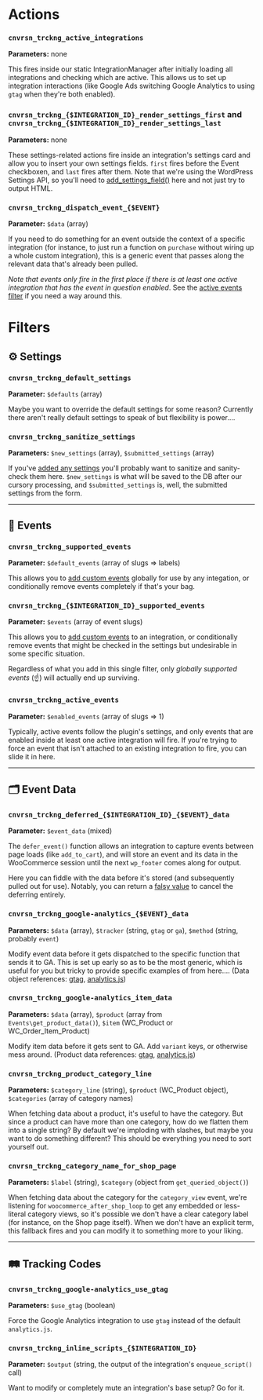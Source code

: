 # Actions
### `cnvrsn_trckng_active_integrations`
**Parameters:** none

This fires inside our static IntegrationManager after initially loading all integrations and checking which are active. This allows us to set up integration interactions (like Google Ads switching Google Analytics to using `gtag` when they're both enabled).

### `cnvrsn_trckng_{$INTEGRATION_ID}_render_settings_first` and `cnvrsn_trckng_{$INTEGRATION_ID}_render_settings_last`
**Parameters:** none

These settings-related actions fire inside an integration's settings card and allow you to insert your own settings fields. `first` fires before the Event checkboxen, and `last` fires after them. Note that we're using the WordPress Settings API, so you'll need to [add_settings_field()](https://developer.wordpress.org/reference/functions/add_settings_field/) here and not just try to output HTML.

### `cnvrsn_trckng_dispatch_event_{$EVENT}`
**Parameter:** `$data` (array)

If you need to do something for an event outside the context of a specific integration (for instance, to just run a function on `purchase` without wiring up a whole custom integration), this is a generic event that passes along the relevant data that's already been pulled.

*Note that events only fire in the first place if there is at least one active integration that has the event in question enabled*. See the [active events filter](#cnvrsn_trckng_active_events) if you need a way around this.

# Filters

## ⚙️ Settings

### `cnvrsn_trckng_default_settings`
**Parameter:** `$defaults` (array)

Maybe you want to override the default settings for some reason? Currently there aren't really default settings to speak of but flexibility is power....

### `cnvrsn_trckng_sanitize_settings`
**Parameters:** `$new_settings` (array), `$submitted_settings` (array)

If you've [added any settings](#cnvrsn_trckng_integration_id_render_settings_first-and-cnvrsn_trckng_integration_id_render_settings_last) you'll probably want to sanitize and sanity-check them here. `$new_settings` is what will be saved to the DB after our cursory processing, and `$submitted_settings` is, well, the submitted settings from the form.

***

## 🎫 Events

### `cnvrsn_trckng_supported_events`
**Parameter:** `$default_events` (array of slugs => labels)

This allows you to [add custom events](adding-a-custom-event.md#1-define-the-event) globally for use by any integation, or conditionally remove events completely if that's your bag.

### `cnvrsn_trckng_{$INTEGRATION_ID}_supported_events`
**Parameter:** `$events` (array of event slugs)

This allows you to [add custom events](adding-a-custom-event.md#2-add-the-event-to-an-integration) to an integration, or conditionally remove events that might be checked in the settings but undesirable in some specific situation.

Regardless of what you add in this single filter, only *globally supported events* (☝️) will actually end up surviving.

### `cnvrsn_trckng_active_events`
**Parameter:** `$enabled_events` (array of slugs => 1)

Typically, active events follow the plugin's settings, and only events that are enabled inside at least one active integration will fire. If you're trying to force an event that isn't attached to an existing integration to fire, you can slide it in here.

***

## 🗂️ Event Data

### `cnvrsn_trckng_deferred_{$INTEGRATION_ID}_{$EVENT}_data`
**Parameter:** `$event_data` (mixed)

The `defer_event()` function allows an integration to capture events between page loads (like `add_to_cart`), and will store an event and its data in the WooCommerce session until the next `wp_footer` comes along for output.

Here you can fiddle with the data before it's stored (and subsequently pulled out for use). Notably, you can return a [falsy value](https://www.php.net/manual/en/language.types.boolean.php#language.types.boolean.casting) to cancel the deferring entirely.

### `cnvrsn_trckng_google-analytics_{$EVENT}_data`
**Parameters:** `$data` (array), `$tracker` (string, `gtag` or `ga`), `$method` (string, probably `event`)

Modify event data before it gets dispatched to the specific function that sends it to GA. This is set up early so as to be the most generic, which is useful for you but tricky to provide specific examples of from here.... (Data object references: [gtag](https://developers.google.com/analytics/devguides/collection/gtagjs/enhanced-ecommerce), [analytics.js](https://developers.google.com/analytics/devguides/collection/analyticsjs/enhanced-ecommerce))

### `cnvrsn_trckng_google-analytics_item_data`
**Parameters:** `$data` (array), `$product` (array from `Events\get_product_data()`), `$item` (WC_Product or WC_Order_Item_Product)

Modify item data before it gets sent to GA. Add `variant` keys, or otherwise mess around. (Product data references: [gtag](https://developers.google.com/analytics/devguides/collection/gtagjs/enhanced-ecommerce#product-data), [analytics.js](https://developers.google.com/analytics/devguides/collection/analyticsjs/enhanced-ecommerce#product-data))

### `cnvrsn_trckng_product_category_line`
**Parameters:** `$category_line` (string), `$product` (WC_Product object), `$categories` (array of category names)

When fetching data about a product, it's useful to have the category. But since a product can have more than one category, how do we flatten them into a single string? By default we're imploding with slashes, but maybe you want to do something different? This should be everything you need to sort yourself out.

### `cnvrsn_trckng_category_name_for_shop_page`
**Parameters:** `$label` (string), `$category` (object from `get_queried_object()`)

When fetching data about the category for the `category_view` event, we're listening for `woocommerce_after_shop_loop` to get any embedded or less-literal category views, so it's possible we don't have a clear category label (for instance, on the Shop page itself). When we don't have an explicit term, this fallback fires and you can modify it to something more to your liking.

***

## 🛤️ Tracking Codes

### `cnvrsn_trckng_google-analytics_use_gtag`
**Parameters:** `$use_gtag` (boolean)

Force the Google Analytics integration to use `gtag` instead of the default `analytics.js`.

### `cnvrsn_trckng_inline_scripts_{$INTEGRATION_ID}`
**Parameter:** `$output` (string, the output of the integration's `enqueue_script()` call)

Want to modify or completely mute an integration's base setup? Go for it.